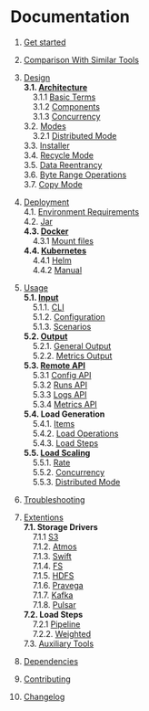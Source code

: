 # Documentation

1. [Get started](getstarted)<br/>

2. [Comparison With Similar Tools](comparision)<br/>

3. [Design](design) <br/>
    **3.1. [Architecture](design/architecture)<br/>**
    &nbsp;&nbsp;&nbsp;&nbsp;3.1.1 [Basic Terms](design//architecture#1-basic-terms)<br/>
    &nbsp;&nbsp;&nbsp;&nbsp;3.1.2 [Components](design//architecture#2-components)<br/>
    &nbsp;&nbsp;&nbsp;&nbsp;3.1.3 [Concurrency](design//architecture#3-concurrency)<br/>
    3.2. [Modes](design/modes)<br/>
    &nbsp;&nbsp;&nbsp;&nbsp;3.2.1 [Distributed Mode](design/modes/distributed_mode)<br/>
    3.3. [Installer](design/installer)<br/>
    3.4. [Recycle Mode](design/recycle_mode)<br/>
    3.5. [Data Reentrancy](design/data_reentrancy)<br/>
    3.6. [Byte Range Operations](usage/load/operations/byte_ranges)<br/>
    3.7. [Copy Mode](design/copy_mode)<br/>

4. [Deployment](deployment)<br/>
    4.1. [Environment Requirements](deployment#environment-requirements)<br/>
    4.2. [Jar](deployment#jar)<br/>
    **4.3. [Docker](deployment#docker)<br/>**
    &nbsp;&nbsp;&nbsp;&nbsp;4.3.1 [Mount files](deployment#mount-files)<br/>
    **4.4. [Kubernetes](deployment#kubernetes)<br/>**
    &nbsp;&nbsp;&nbsp;&nbsp;4.4.1 [Helm](https://github.com/emc-mongoose/mongoose-helm-charts)<br/>
    &nbsp;&nbsp;&nbsp;&nbsp;4.4.2 [Manual](deployment#manual-deployment)<br/>

5. [Usage](usage)<br/>
    **5.1. [Input](usage/input)<br/>**
    &nbsp;&nbsp;&nbsp;&nbsp;5.1.1. [CLI](usage/input/cli)<br/>
    &nbsp;&nbsp;&nbsp;&nbsp;5.1.2. [Configuration](usage/input/configuration)<br/>
    &nbsp;&nbsp;&nbsp;&nbsp;5.1.3. [Scenarios](usage/input/scenarios)<br/>
    **5.2. [Output](usage/output)<br/>**
    &nbsp;&nbsp;&nbsp;&nbsp;5.2.1. [General Output](usage/output#1-general)<br/>
    &nbsp;&nbsp;&nbsp;&nbsp;5.2.2. [Metrics Output](usage/output#2-metrics)<br/>
    **5.3. [Remote API](usage/api/remote)<br/>**
    &nbsp;&nbsp;&nbsp;&nbsp;5.3.1 [Config API](usage/api/remote#config)<br/>
    &nbsp;&nbsp;&nbsp;&nbsp;5.3.2 [Runs API](usage/api/remote#run)<br/>
    &nbsp;&nbsp;&nbsp;&nbsp;5.3.3 [Logs API](usage/api/remote#logs)<br/>
    &nbsp;&nbsp;&nbsp;&nbsp;5.3.4 [Metrics API](usage/api/remote#metrics)<br/>
    **5.4. Load Generation<br/>**
    &nbsp;&nbsp;&nbsp;&nbsp;5.4.1. [Items](usage/item) <br/>
    &nbsp;&nbsp;&nbsp;&nbsp;5.4.2. [Load Operations](usage/load/operations) <br/>
    &nbsp;&nbsp;&nbsp;&nbsp;5.4.3. [Load Steps](usage/load/steps)<br/>
    **5.5. [Load Scaling](usage/scaling)<br/>**
    &nbsp;&nbsp;&nbsp;&nbsp;5.5.1. [Rate](usage/scaling#1-rate)<br/>
    &nbsp;&nbsp;&nbsp;&nbsp;5.5.2. [Concurrency](usage/scaling#2-concurrency)<br/>
    &nbsp;&nbsp;&nbsp;&nbsp;5.5.3. [Distributed Mode](usage/scaling3-distributed-mode)<br/>

6. [Troubleshooting](troubleshooting)<br/>

7. [Extentions](https://github.com/emc-mongoose/mongoose)<br/>
    **7.1. Storage Drivers<br/>**
    &nbsp;&nbsp;&nbsp;&nbsp;7.1.1  [S3](https://github.com/emc-mongoose/mongoose-storage-driver-s3)<br/>
    &nbsp;&nbsp;&nbsp;&nbsp;7.1.2. [Atmos](https://github.com/emc-mongoose/mongoose-storage-driver-atmos)<br/>
    &nbsp;&nbsp;&nbsp;&nbsp;7.1.3. [Swift](https://github.com/emc-mongoose/mongoose-storage-driver-swift)<br/>
    &nbsp;&nbsp;&nbsp;&nbsp;7.1.4. [FS](https://github.com/emc-mongoose/mongoose-storage-driver-fs)<br/>
    &nbsp;&nbsp;&nbsp;&nbsp;7.1.5. [HDFS](https://github.com/emc-mongoose/mongoose-storage-driver-hdfs)<br/>
    &nbsp;&nbsp;&nbsp;&nbsp;7.1.6. [Pravega](https://github.com/emc-mongoose/mongoose-storage-driver-pravega)<br/>
    &nbsp;&nbsp;&nbsp;&nbsp;7.1.7. [Kafka](https://github.com/emc-mongoose/mongoose-storage-driver-kafka)<br/>
    &nbsp;&nbsp;&nbsp;&nbsp;7.1.8. [Pulsar](https://github.com/emc-mongoose/mongoose-storage-driver-pulsar)<br/>
    **7.2. Load Steps<br/>**
    &nbsp;&nbsp;&nbsp;&nbsp;7.2.1  [Pipeline](https://github.com/emc-mongoose/mongoose-load-step-pipeline)<br/>
    &nbsp;&nbsp;&nbsp;&nbsp;7.2.2. [Weighted](https://github.com/emc-mongoose/mongoose-load-step-weighted)<br/>
    7.3. [Auxiliary Tools](https://github.com/emc-mongoose/mongoose#auxiliary-tools)

8. [Dependencies](dependencies)<br/>

9. [Contributing](contributing)<br/>

10. [Changelog](changelog)<br/>
